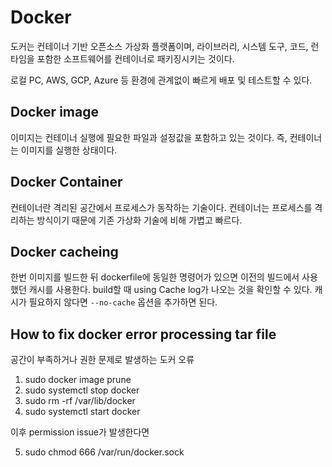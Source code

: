 # Docker

도커는 컨테이너 기반 오픈소스 가상화 플랫폼이며,
라이브러리, 시스템 도구, 코드, 런타임을 포함한 소프트웨어를 컨테이너로 패키징시키는 것이다.

로컬 PC, AWS, GCP, Azure 등 환경에 관계없이 빠르게 배포 및 테스트할 수 있다.

## Docker image

이미지는 컨테이너 실행에 필요한 파일과 설정값을 포함하고 있는 것이다. 즉, 컨테이너는 이미지를 실행한 상태이다.

## Docker Container

컨테이너란 격리된 공간에서 프로세스가 동작하는 기술이다. 컨테이너는 프로세스를 격리하는 방식이기 때문에 기존 가상화 기술에 비해 가볍고 빠르다.

## Docker cacheing

한번 이미지를 빌드한 뒤 dockerfile에 동일한 명령어가 있으면 이전의 빌드에서 사용했던 캐시를 사용한다. build할 때 using Cache log가 나오는 것을 확인할 수 있다. 캐시가 필요하지 않다면 `--no-cache` 옵션을 추가하면 된다.

## How to fix docker error processing tar file

공간이 부족하거나 권한 문제로 발생하는 도커 오류

1. sudo docker image prune
2. sudo systemctl stop docker
3. sudo rm -rf /var/lib/docker
4. sudo systemctl start docker

이후 permission issue가 발생한다면

5. sudo chmod 666 /var/run/docker.sock
